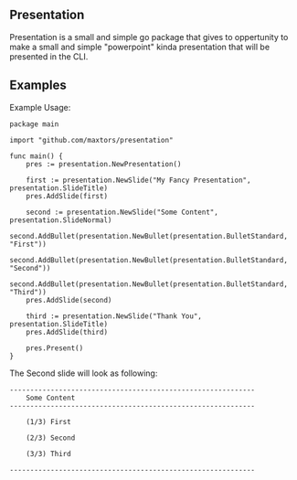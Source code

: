 ## Presentation
Presentation is a small and simple go package that gives to oppertunity
to make a small and simple "powerpoint" kinda presentation that will
be presented in the CLI.

## Examples

Example Usage:
```
package main

import "github.com/maxtors/presentation"

func main() {
	pres := presentation.NewPresentation()

	first := presentation.NewSlide("My Fancy Presentation", presentation.SlideTitle)
	pres.AddSlide(first)

    second := presentation.NewSlide("Some Content", presentation.SlideNormal)
    second.AddBullet(presentation.NewBullet(presentation.BulletStandard, "First"))
    second.AddBullet(presentation.NewBullet(presentation.BulletStandard, "Second"))
    second.AddBullet(presentation.NewBullet(presentation.BulletStandard, "Third"))
    pres.AddSlide(second)

    third := presentation.NewSlide("Thank You", presentation.SlideTitle)
	pres.AddSlide(third)

    pres.Present()
}
```

The Second slide will look as following:
```
------------------------------------------------------------
	Some Content
------------------------------------------------------------

	(1/3) First

	(2/3) Second

	(3/3) Third

------------------------------------------------------------
```
